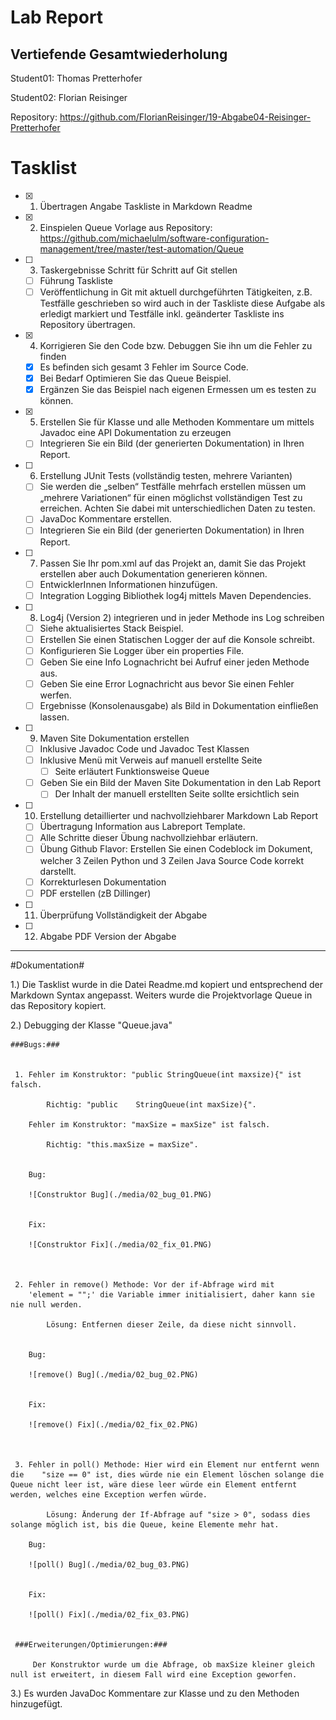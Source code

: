 # Lab Report #
## Vertiefende Gesamtwiederholung ##


Student01: Thomas Pretterhofer

Student02: Florian Reisinger


Repository: <a href="https://github.com/FlorianReisinger/19-Abgabe04-Reisinger-Pretterhofer">https://github.com/FlorianReisinger/19-Abgabe04-Reisinger-Pretterhofer</a>

# Tasklist #

- [x] 1. Übertragen Angabe Taskliste in Markdown Readme

- [x] 2. Einspielen Queue Vorlage aus Repository:  
https://github.com/michaelulm/software-configuration-management/tree/master/test-automation/Queue  
            
- [ ] 3. Taskergebnisse Schritt für Schritt auf Git stellen
  - [ ] Führung Taskliste
  - [ ] Veröffentlichung in Git mit aktuell durchgeführten Tätigkeiten, z.B. Testfälle geschrieben so wird auch in der Taskliste diese Aufgabe als erledigt markiert und Testfälle inkl. geänderter Taskliste ins Repository übertragen.
    
- [x] 4. Korrigieren Sie den Code bzw. Debuggen Sie ihn um die Fehler zu finden
  - [x] Es befinden sich gesamt 3 Fehler im Source Code.
  - [x] Bei Bedarf Optimieren Sie das Queue Beispiel.
  - [x] Ergänzen Sie das Beispiel nach eigenen Ermessen um es testen zu können.
  
- [x] 5. Erstellen Sie für Klasse und alle Methoden Kommentare um mittels Javadoc eine API Dokumentation zu erzeugen
  - [ ] Integrieren Sie ein Bild (der generierten Dokumentation) in Ihren Report.
  
- [ ] 6. Erstellung JUnit Tests (vollständig testen, mehrere Varianten)
  - [ ] Sie werden die „selben“ Testfälle mehrfach erstellen müssen um „mehrere Variationen“ für einen möglichst vollständigen Test zu erreichen. Achten Sie dabei mit unterschiedlichen Daten zu testen.
  - [ ] JavaDoc Kommentare erstellen.
  - [ ] Integrieren Sie ein Bild (der generierten Dokumentation) in Ihren Report.
  
- [ ] 7. Passen Sie Ihr pom.xml auf das Projekt an, damit Sie das Projekt erstellen aber auch Dokumentation generieren können.
  - [ ] EntwicklerInnen Informationen hinzufügen.
  - [ ] Integration Logging Bibliothek log4j mittels Maven Dependencies.
  
- [ ] 8. Log4j (Version 2) integrieren und in jeder Methode ins Log schreiben
  - [ ] Siehe aktualisiertes Stack Beispiel.
  - [ ] Erstellen Sie einen Statischen Logger der auf die Konsole schreibt.
  - [ ] Konfigurieren Sie Logger über ein properties File.
  - [ ] Geben Sie eine Info Lognachricht bei Aufruf einer jeden Methode aus.
  - [ ] Geben Sie eine Error Lognachricht aus bevor Sie einen Fehler werfen.
  - [ ] Ergebnisse (Konsolenausgabe) als Bild in Dokumentation einfließen lassen.
  
- [ ] 9. Maven Site Dokumentation erstellen
  - [ ] Inklusive Javadoc Code und Javadoc Test Klassen
  - [ ] Inklusive Menü mit Verweis auf manuell erstellte Seite
    - [ ] Seite erläutert Funktionsweise Queue
  - [ ] Geben Sie ein Bild der Maven Site Dokumentation in den Lab Report
    - [ ] Der Inhalt der manuell erstellten Seite sollte ersichtlich sein
    
- [ ] 10. Erstellung detaillierter und nachvollziehbarer Markdown Lab Report
  - [ ] Übertragung Information aus Labreport Template.
  - [ ] Alle Schritte dieser Übung nachvollziehbar erläutern.
  - [ ] Übung Github Flavor: Erstellen Sie einen Codeblock im Dokument, welcher 3 Zeilen Python und 3 Zeilen Java Source Code korrekt darstellt.
  - [ ] Korrekturlesen Dokumentation
  - [ ] PDF erstellen (zB Dillinger)
  
- [ ] 11. Überprüfung Vollständigkeit der Abgabe
- [ ] 12. Abgabe PDF Version der Abgabe

---

#Dokumentation#

1.) Die Tasklist wurde in die Datei Readme.md kopiert und entsprechend der Markdown Syntax angepasst. Weiters wurde die Projektvorlage Queue in das Repository kopiert.

2.) Debugging der Klasse "Queue.java"

    ###Bugs:###


     1. Fehler im Konstruktor: "public StringQueue(int maxsize){" ist falsch.
     
            Richtig: "public    StringQueue(int maxSize){".
        
        Fehler im Konstruktor: "maxSize = maxSize" ist falsch.
            
            Richtig: "this.maxSize = maxSize".
    	
    
        Bug:
    
    	![Construktor Bug](./media/02_bug_01.PNG)
    	
    	
    	Fix:
    
    	![Construktor Fix](./media/02_fix_01.PNG)
    	
    	
    
     2. Fehler in remove() Methode: Vor der if-Abfrage wird mit
        'element = "";' die Variable immer initialisiert, daher kann sie nie null werden.
            
            Lösung: Entfernen dieser Zeile, da diese nicht sinnvoll.
     
    
    	Bug:
    
    	![remove() Bug](./media/02_bug_02.PNG)
    	
    	
    	Fix:
    	
    	![remove() Fix](./media/02_fix_02.PNG)
    	
    	
    
     3. Fehler in poll() Methode: Hier wird ein Element nur entfernt wenn die    "size == 0" ist, dies würde nie ein Element löschen solange die         Queue nicht leer ist, wäre diese leer würde ein Element entfernt        werden, welches eine Exception werfen würde.
     
            Lösung: Änderung der If-Abfrage auf "size > 0", sodass dies solange möglich ist, bis die Queue, keine Elemente mehr hat.
    
    	Bug:
    
    	![poll() Bug](./media/02_bug_03.PNG)
    	
    
    	Fix:
    
    	![poll() Fix](./media/02_fix_03.PNG)
    	
    
     ###Erweiterungen/Optimierungen:###
     
         Der Konstruktor wurde um die Abfrage, ob maxSize kleiner gleich null ist erweitert, in diesem Fall wird eine Exception geworfen.

3.) Es wurden JavaDoc Kommentare zur Klasse und zu den Methoden hinzugefügt.
